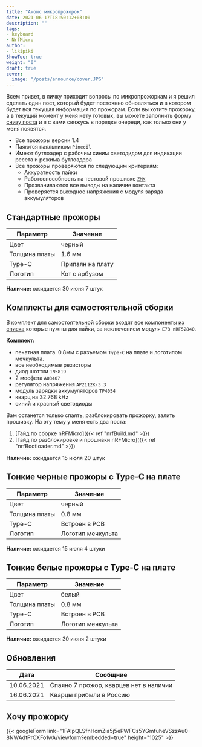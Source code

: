 ```yaml
---
title: "Анонс микропрожорок"
date: 2021-06-17T18:50:12+03:00
description: ""
tags:
- keyboard
- NrfMicro
author:
- likipiki
ShowToc: true
weight: "0"
draft: true
cover:
  image: "/posts/announce/cover.JPG"
---
```


Всем привет, в личку приходит вопросы по микропрожоркам и я решил сделать один пост, который будет постоянно обновляться и в котором будет вся текущая информация по прожорам. Если вы хотите прожорку, а в текущий момент у меня нету готовых, вы можете заполнить форму [снизу поста](#хочу-прожорку) и я с вами свяжусь в порядке очереди, как только они у меня появятся.

- Все прожоры версии 1.4
- Паяются паяльником `Pinecil`
- Имеют бутлоадер с рабочим синим светодидом для индикации ресета и режима бутлоадера
- Все прожоры проверяются по следующим критериям:
  - Аккуратность пайки
  - Работоспособность на тестовой прошивке [`ZMK`](https://zmk.dev/)
  - Прозваниваются все выводы на наличие контакта
  - Проверяется выходное напряжения с модуля заряда аккумуляторов

## Стандартные прожоры

| Параметр      | Значение         |
| ------------- | ---------------- |
| Цвет          | черный           |
| Толщина платы | 1.6 мм           |
| Type-C        | Припаян на плату |
| Логотип       | Кот с арбузом    |

**Наличие:** ожидается 30 июня 7 штук

## Комплекты для самостоятельной сборки

В комплект для самостоятельной сборки входят все компоненты [из списка](https://github.com/joric/nrfmicro/wiki/nRFMicro-1.4#bill-of-materials) которые нужны для пайки, за исключением модуля `E73 nRF52840`.

**Комплект:**
- печатная плата. 0.8мм с разъемом `Type-C` на плате и логотипом мечкульта.
- все необходимые резисторы
- диод шоттки `1N5819`
- 2 мосфета `AO3407`
- регулятор напряжения `AP2112K-3.3`
- модуль зарядки аккумуляторов `TP4054`
- кварц на 32.768 kHz
- синий и красный светодиоды

Вам останется только спаять, разблокировать прожорку, залить прошивку. На эту тему у меня есть два поста:
1. [Гайд по сборке nRFMicro]({{< ref "nrfBuild.md" >}})
1. [Гайд по разблокировке и прошивки nRFMicro]({{< ref "nrfBootloader.md" >}})

**Наличие:** ожидается 15 июля 20 штук

## Тонкие черные прожоры с Type-C на плате

| Параметр      | Значение          |
| ------------- | ----------------- |
| Цвет          | черный            |
| Толщина платы | 0.8 мм            |
| Type-C        | Встроен в PCB     |
| Логотип       | Логотип мечкульта |

**Наличие:** ожидается 15 июля 4 штуки

## Тонкие белые прожоры с Type-C на плате

| Параметр      | Значение          |
| ------------- | ----------------- |
| Цвет          | белый             |
| Толщина платы | 0.8 мм            |
| Type-C        | Встроен в PCB     |
| Логотип       | Логотип мечкульта |

**Наличие:** ожидается 30 июня 2 штуки

## Обновления

| Дата       | Сообщние                               |
| ---------- | -------------------------------------- |
| 10.06.2021 | Спаяно 7 прожор, кварцев нет в наличии |
| 16.06.2021 | Кварцы прибыли в Россию                |

## Хочу прожорку
{{< googleForm link="1FAIpQLSfnHcmZia5j5ePWFCs5YGmfuheVSzzAu0-8NWAdtPrCXFo1wA/viewform?embedded=true" height="1025" >}}
